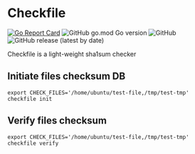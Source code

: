# Checkfile

[![Go Report Card](https://goreportcard.com/badge/github.com/tmax-cloud/checkfile)](https://goreportcard.com/report/github.com/tmax-cloud/checkfile)
![GitHub go.mod Go version](https://img.shields.io/github/go-mod/go-version/tmax-cloud/checkfile)
![GitHub](https://img.shields.io/github/license/tmax-cloud/checkfile)
![GitHub release (latest by date)](https://img.shields.io/github/v/release/tmax-cloud/checkfile)

Checkfile is a light-weight sha1sum checker

## Initiate files checksum DB
```console
export CHECK_FILES='/home/ubuntu/test-file,/tmp/test-tmp'
checkfile init
```

## Verify files checksum
```console
export CHECK_FILES='/home/ubuntu/test-file,/tmp/test-tmp'
checkfile verify
```
